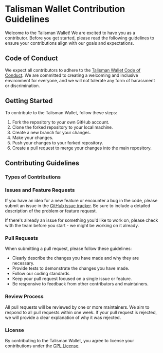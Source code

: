 # Talisman Wallet Contribution Guidelines

Welcome to the Talisman Wallet! We are excited to have you as a contributor. Before you get started, please read the following guidelines to ensure your contributions align with our goals and expectations.

## Code of Conduct

We expect all contributors to adhere to the [Talisman Wallet Code of Conduct](https://github.com/TalismanSociety/talisman/tree/dev/CODE_OF_CONDUCT.md). We are committed to creating a welcoming and inclusive environment for everyone, and we will not tolerate any form of harassment or discrimination.

## Getting Started

To contribute to the Talisman Wallet, follow these steps:

1. Fork the repository to your own GitHub account.
2. Clone the forked repository to your local machine.
3. Create a new branch for your changes.
4. Make your changes.
5. Push your changes to your forked repository.
6. Create a pull request to merge your changes into the main repository.

## Contributing Guidelines

### Types of Contributions

### Issues and Feature Requests

If you have an idea for a new feature or encounter a bug in the code, please submit an issue in the [GitHub issue tracker](https://github.com/TalismanSociety/talisman/issues). Be sure to include a detailed description of the problem or feature request.

If there's already an issue for something you'd like to work on, please check with the team before you start - we might be working on it already.

### Pull Requests

When submitting a pull request, please follow these guidelines:

- Clearly describe the changes you have made and why they are necessary.
- Provide tests to demonstrate the changes you have made.
- Follow our coding standards.
- Keep your pull request focused on a single issue or feature.
- Be responsive to feedback from other contributors and maintainers.

### Review Process

All pull requests will be reviewed by one or more maintainers. We aim to respond to all pull requests within one week. If your pull request is rejected, we will provide a clear explanation of why it was rejected.

### License

By contributing to the Talisman Wallet, you agree to license your contributions under the [GPL License](https://github.com/TalismanSociety/talisman/tree/dev/apps/extension/LICENSE).
